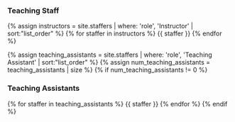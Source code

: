 ### Teaching Staff
{% assign instructors = site.staffers | where: 'role', 'Instructor' | sort:"list_order" %}
{% for staffer in instructors %}
{{ staffer }}
{% endfor %}

{% assign teaching_assistants = site.staffers | where: 'role', 'Teaching Assistant' | sort:"list_order" %}
{% assign num_teaching_assistants = teaching_assistants | size %}
{% if num_teaching_assistants != 0 %}
### Teaching Assistants
{% for staffer in teaching_assistants %}
{{ staffer }}
{% endfor %}
{% endif %}

